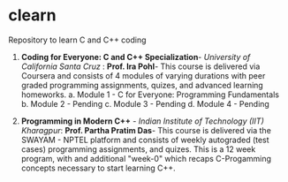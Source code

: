 # clearn
Repository to learn C and C++ coding

1. **Coding for Everyone: C and C++ Specialization**- *University of California Santa Cruz* : **Prof. Ira Pohl**-
    This course is delivered via Coursera and consists of 4 modules of varying durations with peer graded programming assignments, quizes, and advanced learning homeworks.
    a. Module 1 - C for Everyone: Programming Fundamentals
    b. Module 2 - Pending
    c. Module 3 - Pending
    d. Module 4 - Pending

2. **Programming in Modern C++** - *Indian Institute of Technology (IIT) Kharagpur*: **Prof. Partha Pratim Das**-
    This course is delivered via the SWAYAM - NPTEL platform and consists of weekly autograded (test cases) programming assignments, and quizes. This is a 12 week program, with and additional "week-0" which recaps C-Progamming concepts necessary to start learning C++.